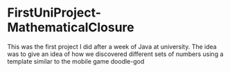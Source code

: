 # FirstUniProject-MathematicalClosure
This was the first project I did after a week of Java at university. The idea was to give an idea of how we discovered different sets of numbers using a template similar to the mobile game doodle-god
